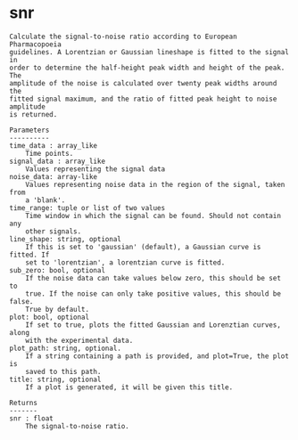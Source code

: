 # snr

    Calculate the signal-to-noise ratio according to European Pharmacopoeia
    guidelines. A Lorentzian or Gaussian lineshape is fitted to the signal in
    order to determine the half-height peak width and height of the peak. The
    amplitude of the noise is calculated over twenty peak widths around the
    fitted signal maximum, and the ratio of fitted peak height to noise amplitude
    is returned.

    Parameters
    ----------
    time_data : array_like
        Time points.
    signal_data : array_like
        Values representing the signal data
    noise_data: array-like
        Values representing noise data in the region of the signal, taken from
        a 'blank'.
    time_range: tuple or list of two values
        Time window in which the signal can be found. Should not contain any
        other signals.
    line_shape: string, optional
        If this is set to 'gaussian' (default), a Gaussian curve is fitted. If
        set to 'lorentzian', a lorentzian curve is fitted.
    sub_zero: bool, optional
        If the noise data can take values below zero, this should be set to
        true. If the noise can only take positive values, this should be false.
        True by default.
    plot: bool, optional
        If set to true, plots the fitted Gaussian and Lorenztian curves, along
        with the experimental data.
    plot_path: string, optional.
        If a string containing a path is provided, and plot=True, the plot is
        saved to this path.
    title: string, optional
        If a plot is generated, it will be given this title.

    Returns
    -------
    snr : float
        The signal-to-noise ratio.
